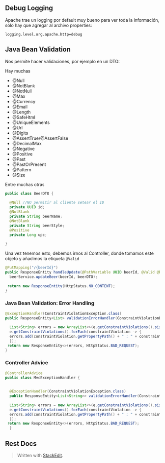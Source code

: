## Debug Logging

Apache trae un logging por default muy bueno para ver toda la información, sólo hay que agregar al archivo properties:

```
logging.level.org.apache.http=debug
```

## Java Bean Validation

Nos permite hacer validaciones, por ejemplo en un DTO:

Hay muchas
- @Null
- @NotBlank
- @NotNull
- @Max
- @Currency
- @Email
- @Length
- @SafeHtml
- @UniqueElements
- @Url
- @Digits
- @AssertTrue/@AssertFalse
- @DecimalMax
- @Negative
- @Positive
- @Past
- @PastOrPresent
- @Pattern
- @Size

Entre muchas otras

```java
public class BeerDTO {  
  
  @Null //NO permitir al cliente setear el ID  
  private UUID id;  
  @NotBlank  
  private String beerName;  
  @NotBlank  
  private String beerStyle;  
  @Positive  
  private Long upc;  
  
}
```

Una vez tenemos esto, debemos irnos al Controller, donde tomamos este objeto y añadimos la etiqueta `@Valid`

```java
@PutMapping("/{beerId}")  
public ResponseEntity handleUpdate(@PathVariable UUID beerId, @Valid @RequestBody BeerDTO beerDTO) {  
  beerService.updateBeer(beerId, beerDTO);  
  
 return new ResponseEntity(HttpStatus.NO_CONTENT);  
}
```
### Java Bean Validation: Error Handling

```java
@ExceptionHandler(ConstraintViolationException.class)  
public ResponseEntity<List> validationErrorHandler(ConstraintViolationException e) {  
  
  List<String> errors = new ArrayList<>(e.getConstraintViolations().size());  
  e.getConstraintViolations().forEach(constraintViolation -> {  
  errors.add(constraintViolation.getPropertyPath() + " : " + constraintViolation.getMessage());  
  });  
 return new ResponseEntity<>(errors, HttpStatus.BAD_REQUEST);  
}
```

### Controller Advice

```java
@ControllerAdvice  
public class MvcExceptionHandler {  
  
  
  @ExceptionHandler(ConstraintViolationException.class)  
  public ResponseEntity<List<String>> validationErrorHandler(ConstraintViolationException e) {  
  
  List<String> errors = new ArrayList<>(e.getConstraintViolations().size());  
  e.getConstraintViolations().forEach(constraintViolation -> {  
  errors.add(constraintViolation.getPropertyPath() + " : " + constraintViolation.getMessage());  
  });  
 return new ResponseEntity<>(errors, HttpStatus.BAD_REQUEST);  
  }
```
## Rest Docs

 

> Written with [StackEdit](https://stackedit.io/).
<!--stackedit_data:
eyJoaXN0b3J5IjpbNzEwMDU2MDkxLC0xMzQwNDU0MTUxLC0zND
M4MDg1OTgsMTYyNzMxMzgxNiwtMTk0ODMyODAsMTIwNzMyNDc2
MSwtMTE4NTc4OTAyNywtMTEyNDc3MTI1MiwtMTg0MDY5NTc1OC
wxODc5NTM2MjA5LDE4ODEyNjIxODgsLTU3MTI0NzQ5Myw3ODM1
ODcyMTNdfQ==
-->